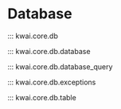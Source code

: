 # Database

::: kwai.core.db

::: kwai.core.db.database

::: kwai.core.db.database_query

::: kwai.core.db.exceptions

::: kwai.core.db.table
